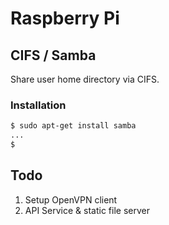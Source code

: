 # Raspberry Pi

## CIFS / Samba

Share user home directory via CIFS.

### Installation

``` bash
$ sudo apt-get install samba
...
$ 
```

## Todo

1. Setup OpenVPN client
2. API Service & static file server